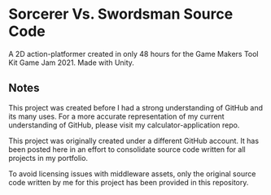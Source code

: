 # Sorcerer Vs. Swordsman Source Code
A 2D action-platformer created in only 48 hours for the Game Makers Tool Kit Game Jam 2021. Made with Unity.

## Notes
This project was created before I had a strong understanding of GitHub and its many uses. For a more accurate representation of my current understanding of GitHub, please visit my calculator-application repo.

This project was originally created under a different GitHub account. It has been posted here in an effort to consolidate source code written for all projects in my portfolio.

To avoid licensing issues with middleware assets, only the original source code written by me for this project has been provided in this repository. 
